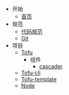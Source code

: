 - 开始
    - [首页](/)
- 规范
    - [代码规范](/code.md)
    - [Git](/git.md)
- 项目
    - [Tofu](/tofu.md)
		- 组件
			- [cascader](/cascader.md)
    - [Tofu-cli](/tofu-cli.md)
    - [Tofu-template](/tofu-template.md)
    - [Node](/node.md)